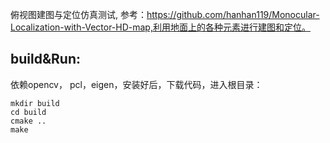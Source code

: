 俯视图建图与定位仿真测试, 参考：https://github.com/hanhan119/Monocular-Localization-with-Vector-HD-map,利用地面上的各种元素进行建图和定位。

## build&Run:
依赖opencv， pcl，eigen，安装好后，下载代码，进入根目录：

```
mkdir build
cd build
cmake ..
make
```






